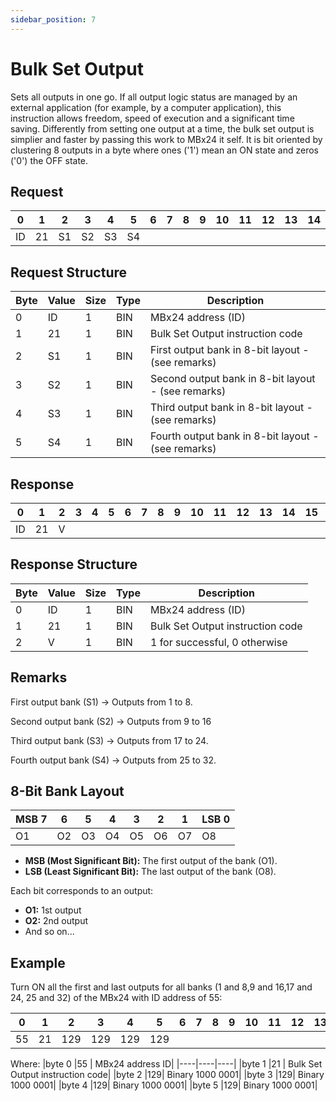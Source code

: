 ```yaml
---
sidebar_position: 7
---
```


# Bulk Set Output

Sets all outputs in one go. If all output logic status are managed by an external application (for example, by a computer application), this
instruction allows freedom, speed of execution and a significant time saving. Differently from setting one output at a time, the bulk
set output is simplier and faster by passing this work to MBx24 it self. It is bit oriented by clustering 8 outputs in a byte where ones ('1')
mean an ON state and zeros ('0') the OFF state.

## Request

| 0  | 1  | 2  | 3  | 4  | 5  | 6  | 7  | 8  | 9  | 10 | 11 | 12 | 13 | 14 | 15 | 16 | 17 | 18 | 19 | 20 | 21 | 22 | 23 | 24 | 25 | 26 | 27 | 28 | 29 | 30 | 31 |
|----|----|----|----|----|----|----|----|----|----|----|----|----|----|----|----|----|----|----|----|----|----|----|----|----|----|----|----|----|----|----|----|
| ID | 21 | S1  | S2 | S3 | S4    |    |    |    |    |    |    |    |    |    |    |    |    |    |    |    |    |    |    |    |    |    |    |    |    |    |  |

## Request Structure

| Byte | Value | Size | Type | Description                                        |
|------|-------|------|------|----------------------------------------------------|
| 0    | ID    | 1    | BIN  | MBx24 address (ID)                                |
| 1    | 21    | 1    | BIN  | Bulk Set Output instruction code                 |
| 2    | S1    | 1    | BIN  | First output bank in 8-bit layout - (see remarks)  |
| 3    | S2    | 1    | BIN  | Second output bank in 8-bit layout - (see remarks)  |
| 4    | S3    | 1    | BIN  | Third output bank in 8-bit layout - (see remarks)  |
| 5    | S4    | 1    | BIN  | Fourth output bank in 8-bit layout - (see remarks)  |

## Response

| 0  | 1  | 2  | 3  | 4  | 5  | 6  | 7  | 8  | 9  | 10 | 11 | 12 | 13 | 14 | 15 | 16 | 17 | 18 | 19 | 20 | 21 | 22 | 23 | 24 | 25 | 26 | 27 | 28 | 29 | 30 | 31 |
|----|----|----|----|----|----|----|----|----|----|----|----|----|----|----|----|----|----|----|----|----|----|----|----|----|----|----|----|----|----|----|----|
| ID | 21 |  V |  |    |    |    |    |    |    |    |    |    |    |    |    |    |    |    |    |    |    |    |    |    |    |    |    |    |    |    |  |

## Response Structure

| Byte | Value | Size | Type | Description                                        |
|------|-------|------|------|----------------------------------------------------|
| 0    | ID    | 1    | BIN  | MBx24 address (ID)                                |
| 1    | 21    | 1    | BIN  | Bulk Set Output instruction code                 |
| 2    | V     | 1    | BIN  | 1 for successful, 0 otherwise                     |

## Remarks

First output bank (S1) -> Outputs from 1 to 8.

Second output bank (S2) -> Outputs from 9 to 16

Third output bank (S3) -> Outputs from 17 to 24.

Fourth output bank (S4) -> Outputs from 25 to 32.

## 8-Bit Bank Layout

| MSB 7 | 6 | 5 | 4 | 3 | 2 | 1 | LSB 0 |
|---|---|---|---|---|---|-----|---|
| O1 | O2 | O3 | O4 | O5 | O6 | O7 | O8 |

- **MSB (Most Significant Bit):** The first output of the bank (O1).
- **LSB (Least Significant Bit):** The last output of the bank (O8).

Each bit corresponds to an output:
- **O1:** 1st output
- **O2:** 2nd output
- And so on...

## Example

Turn ON all the first and last outputs for all banks (1 and 8,9 and 16,17 and 24, 25 and 32)
of the MBx24 with ID address of 55:

| 0  | 1  | 2  | 3  | 4  | 5  | 6  | 7  | 8  | 9  | 10 | 11 | 12 | 13 | 14 | 15 | 16 | 17 | 18 | 19 | 20 | 21 | 22 | 23 | 24 | 25 | 26 | 27 | 28 | 29 | 30 | 31 |
|----|----|----|----|----|----|----|----|----|----|----|----|----|----|----|----|----|----|----|----|----|----|----|----|----|----|----|----|----|----|----|----|
| 55 | 21 | 129 | 129 | 129 | 129 |    |    |    |    |    |    |    |    |    |    |    |    |    |    |    |    |    |    |    |    |    |    |    |    |    |  |

Where:
|byte 0 |55 | MBx24 address ID|
|----|----|----|
|byte 1 |21 | Bulk Set Output instruction code|
|byte 2 |129| Binary 1000 0001|
|byte 3 |129| Binary 1000 0001|
|byte 4 |129| Binary 1000 0001|
|byte 5 |129| Binary 1000 0001|




